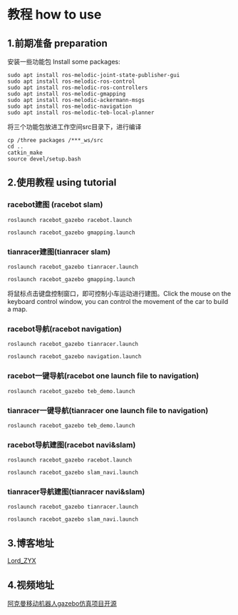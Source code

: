 # 教程 how to use

## 1.前期准备 preparation

安装一些功能包 Install some  packages:

```
sudo apt install ros-melodic-joint-state-publisher-gui
sudo apt install ros-melodic-ros-control
sudo apt install ros-melodic-ros-controllers
sudo apt install ros-melodic-gmapping
sudo apt install ros-melodic-ackermann-msgs
sudo apt install ros-melodic-navigation
sudo apt install ros-melodic-teb-local-planner
```

将三个功能包放进工作空间src目录下，进行编译

```
cp /three packages /***_ws/src
cd ..
catkin_make
source devel/setup.bash
```

## 2.使用教程 using tutorial

### racebot建图 (racebot slam)

```
roslaunch racebot_gazebo racebot.launch

roslaunch racebot_gazebo gmapping.launch
```

### tianracer建图(tianracer slam)

```
roslaunch racebot_gazebo tianracer.launch

roslaunch racebot_gazebo gmapping.launch
```

将鼠标点击键盘控制窗口，即可控制小车运动进行建图。Click the mouse on the keyboard control window, you can control the movement of the car to build a map.



### racebot导航(racebot navigation)

```
roslaunch racebot_gazebo tianracer.launch

roslaunch racebot_gazebo navigation.launch
```



### racebot一键导航(racebot one launch file to navigation)

```
roslaunch racebot_gazebo teb_demo.launch
```





### tianracer一键导航(tianracer one launch file to navigation)

```
roslaunch racebot_gazebo teb_demo.launch
```



### racebot导航建图(racebot navi&slam)

```
roslaunch racebot_gazebo racebot.launch

roslaunch racebot_gazebo slam_navi.launch
```





### tianracer导航建图(tianracer navi&slam)

```
roslaunch racebot_gazebo tianracer.launch

roslaunch racebot_gazebo slam_navi.launch 
```



## 3.博客地址

[Lord_ZYX](https://blog.csdn.net/qq_48427527?type=blog)

## 4.视频地址
[阿克曼移动机器人gazebo仿真项目开源](https://www.bilibili.com/video/BV1ku411r7wG/?spm_id_from=333.999.0.0&vd_source=ddf5e64a1dfd3bc5bcc336b44c063a29)

